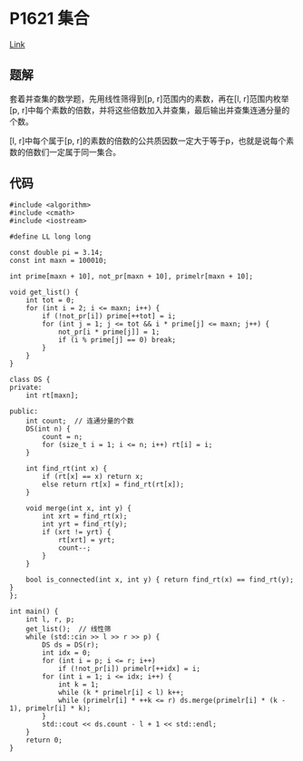 # P1621 集合

[Link](https://www.luogu.com.cn/problem/P1621)

## 题解

套着并查集的数学题，先用线性筛得到[p, r]范围内的素数，再在[l, r]范围内枚举[p, r]中每个素数的倍数，并将这些倍数加入并查集，最后输出并查集连通分量的个数。

[l, r]中每个属于[p, r]的素数的倍数的公共质因数一定大于等于p，也就是说每个素数的倍数们一定属于同一集合。

## 代码

    #include <algorithm>
    #include <cmath>
    #include <iostream>

    #define LL long long

    const double pi = 3.14;
    const int maxn = 100010;

    int prime[maxn + 10], not_pr[maxn + 10], primelr[maxn + 10];

    void get_list() {
        int tot = 0;
        for (int i = 2; i <= maxn; i++) {
            if (!not_pr[i]) prime[++tot] = i;
            for (int j = 1; j <= tot && i * prime[j] <= maxn; j++) {
                not_pr[i * prime[j]] = 1;
                if (i % prime[j] == 0) break;
            }
        }
    }

    class DS {
    private:
        int rt[maxn];

    public:
        int count;  // 连通分量的个数
        DS(int n) {
            count = n;
            for (size_t i = 1; i <= n; i++) rt[i] = i;
        }

        int find_rt(int x) {
            if (rt[x] == x) return x;
            else return rt[x] = find_rt(rt[x]);
        }

        void merge(int x, int y) {
            int xrt = find_rt(x);
            int yrt = find_rt(y);
            if (xrt != yrt) {
                rt[xrt] = yrt;
                count--;
            }
        }

        bool is_connected(int x, int y) { return find_rt(x) == find_rt(y); }
    };

    int main() {
        int l, r, p;
        get_list();  // 线性筛
        while (std::cin >> l >> r >> p) {
            DS ds = DS(r);
            int idx = 0;
            for (int i = p; i <= r; i++)
                if (!not_pr[i]) primelr[++idx] = i;
            for (int i = 1; i <= idx; i++) {
                int k = 1;
                while (k * primelr[i] < l) k++;
                while (primelr[i] * ++k <= r) ds.merge(primelr[i] * (k - 1), primelr[i] * k);
            }
            std::cout << ds.count - l + 1 << std::endl;
        }
        return 0;
    }
